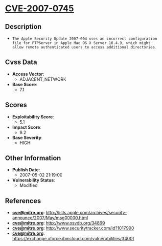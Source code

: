 
# [CVE-2007-0745](http://lists.apple.com/archives/security-announce/2007/May/msg00000.html)

## Description

- `The Apple Security Update 2007-004 uses an incorrect configuration file for FTPServer in Apple Mac OS X Server 10.4.9, which might allow remote authenticated users to access additional directories.`

## Cvss Data

- **Access Vector**:
  - ADJACENT_NETWORK
- **Base Score**:
  - 7.1

## Scores

- **Exploitability Score**:
  - 5.1
- **Impact Score**:
  - 9.2
- **Base Severity**:
  - HIGH

## Other Information

- **Publish Date**:
  - 2007-05-02 21:19:00
- **Vulnerability Status**:
  - Modified

## References

- **cve@mitre.org**: http://lists.apple.com/archives/security-announce/2007/May/msg00000.html
- **cve@mitre.org**: http://www.osvdb.org/34869
- **cve@mitre.org**: http://www.securitytracker.com/id?1017990
- **cve@mitre.org**: https://exchange.xforce.ibmcloud.com/vulnerabilities/34001
